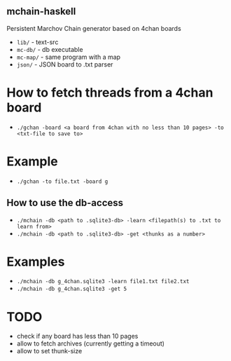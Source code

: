 ## mchain-haskell
Persistent Marchov Chain generator based on 4chan boards

* `lib/`    - text-src
* `mc-db/`  - db executable
* `mc-map/` - same program with a map
* `json/`   - JSON board to .txt parser


# How to fetch threads from a 4chan board


* `./gchan -board <a board from 4chan with no less than 10 pages> -to <txt-file to save to>`

# Example

* `./gchan -to file.txt -board g`

## How to use the db-access

* `./mchain -db <path to .sqlite3-db> -learn <filepath(s) to .txt to learn from>`
* `./mchain -db <path to .sqlite3-db> -get <thunks as a number>`

# Examples

* `./mchain -db g_4chan.sqlite3 -learn file1.txt file2.txt`
* `./mchain -db g_4chan.sqlite3 -get 5`


# TODO

* check if any board has less than 10 pages
* allow to fetch archives (currently getting a timeout)
* allow to set thunk-size